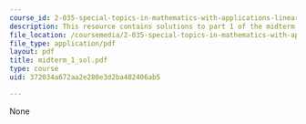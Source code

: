 ```yaml
---
course_id: 2-035-special-topics-in-mathematics-with-applications-linear-algebra-and-the-calculus-of-variations-spring-2007
description: This resource contains solutions to part 1 of the midterm exam.
file_location: /coursemedia/2-035-special-topics-in-mathematics-with-applications-linear-algebra-and-the-calculus-of-variations-spring-2007/372034a672aa2e280e3d2ba482406ab5_midterm_1_sol.pdf
file_type: application/pdf
layout: pdf
title: midterm_1_sol.pdf
type: course
uid: 372034a672aa2e280e3d2ba482406ab5

---
```

None